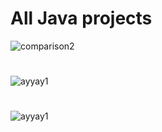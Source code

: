 # All Java projects
![comparison2](https://user-images.githubusercontent.com/75604506/175752075-e7424a60-62b6-4da3-a84d-d337263ed3c0.jpg)
#
![ayyay1](https://user-images.githubusercontent.com/75604506/175753365-b59ac17d-d8c6-4b12-be87-447aa4fb64f2.jpg)
#
![ayyay1](https://user-images.githubusercontent.com/75604506/175754311-9e4380b7-1ded-409e-9e25-19a46b04e750.jpg)
